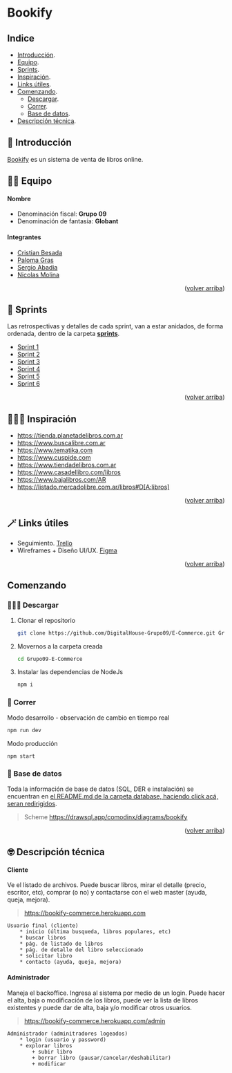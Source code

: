 <div id="top"></div>

# Bookify


<!-- INDEX -->
## Indice

* [Introducción][introduction].
* [Equipo][team].
* [Sprints][sprints].
* [Inspiración][inspiration].
* [Links útiles][helper_links].
* [Comenzando][getting_started].
	- [Descargar][download].
	- [Correr][run].
   - [Base de datos][database].
* [Descripción técnica][details].


<!-- INTRODUCTION -->
## 🤯 Introducción

[Bookify](https://bookify-commerce.herokuapp.com) es un sistema de venta de libros online.


<!-- TEAM -->
## 👬👫 Equipo

#### Nombre
- Denominación fiscal: **Grupo 09**
- Denominación de fantasia: **Globant**

#### Integrantes
 * [Cristian Besada](https://github.com/cristianebes)
 * [Paloma Gras](https://github.com/PalomaG11)
 * [Sergio Abadia](https://github.com/Garasaki)
 * [Nicolas Molina](https://github.com/comodinx)

<p align="right">(<a href="#top">volver arriba</a>)</p>


<!-- SPRINTS -->
## 🌻 Sprints

Las retrospectivas y detalles de cada sprint, van a estar anidados, de forma ordenada, dentro de la carpeta [**sprints**](https://github.com/DigitalHouse-Grupo09/E-Commerce/tree/master/sprints).

 * [Sprint 1](https://github.com/DigitalHouse-Grupo09/E-Commerce/tree/master/sprints/sprint-1)
 * [Sprint 2](https://github.com/DigitalHouse-Grupo09/E-Commerce/tree/master/sprints/sprint-2)
 * [Sprint 3](https://github.com/DigitalHouse-Grupo09/E-Commerce/tree/master/sprints/sprint-3)
 * [Sprint 4](https://github.com/DigitalHouse-Grupo09/E-Commerce/tree/master/sprints/sprint-4)
 * [Sprint 5](https://github.com/DigitalHouse-Grupo09/E-Commerce/tree/master/sprints/sprint-5)
 * [Sprint 6](https://github.com/DigitalHouse-Grupo09/E-Commerce/tree/master/sprints/sprint-6)

<p align="right">(<a href="#top">volver arriba</a>)</p>


<!-- INSPIRATION -->
## 👨🏻‍🏫 Inspiración

 * https://tienda.planetadelibros.com.ar
 * https://www.buscalibre.com.ar
 * https://www.tematika.com
 * https://www.cuspide.com
 * https://www.tiendadelibros.com.ar
 * https://www.casadellibro.com/libros
 * https://www.bajalibros.com/AR
 * https://listado.mercadolibre.com.ar/libros#D[A:libros]

<p align="right">(<a href="#top">volver arriba</a>)</p>


<!-- HELPER LINKS -->
## 🪄 Links útiles

* Seguimiento. [Trello](https://trello.com/b/JwisJ7RO)
* Wireframes + Diseño UI/UX. [Figma](https://www.figma.com/file/sx843dH2Djp7oQiAv3VfVX/DH-Venture-Capital---E-Commerse?node-id=18%3A109)

<p align="right">(<a href="#top">volver arriba</a>)</p>


<!-- GETTING STARTED -->
## Comenzando

### 👩🏼‍💻 Descargar

1. Clonar el repositorio
   ```sh
   git clone https://github.com/DigitalHouse-Grupo09/E-Commerce.git Grupo09-E-Commerce
   ```
3. Movernos a la carpeta creada
   ```sh
   cd Grupo09-E-Commerce
   ```
3. Instalar las dependencias de NodeJs
   ```sh
   npm i
   ```

### 🚀 Correr

Modo desarrollo - observación de cambio en tiempo real
```sh
npm run dev
```

Modo producción
```sh
npm start
```

### 💾 Base de datos

Toda la información de base de datos (SQL, DER e instalación) se encuentran en [el README.md de la carpeta database, haciendo click acá, seran redirigidos](https://github.com/DigitalHouse-Grupo09/E-Commerce/tree/master/database).
 
> Scheme https://drawsql.app/comodinx/diagrams/bookify

<p align="right">(<a href="#top">volver arriba</a>)</p>


<!-- FEATURES -->
## 🤓 Descripción técnica

#### Cliente
Ve el listado de archivos. Puede buscar libros, mirar el detalle (precio, escritor, etc), comprar (o no) y contactarse con el web master (ayuda, queja, mejora).

> https://bookify-commerce.herokuapp.com

```
Usuario final (cliente)
    * inicio (última busqueda, libros populares, etc)
    * buscar libros
    * pág. de listado de libros
    * pág. de detalle del libro seleccionado
    * solicitar libro
    * contacto (ayuda, queja, mejora)
```


#### Administrador
Maneja el backoffice. Ingresa al sistema por medio de un login. Puede hacer el alta, baja o modificación de los libros, puede ver la lista de libros existentes y puede dar de alta, baja y/o modificar otros usuarios.

> https://bookify-commerce.herokuapp.com/admin

```
Administrador (adminitradores logeados)
    * login (usuario y password)
    * explorar libros
        + subir libro
        + borrar libro (pausar/cancelar/deshabilitar)
        + modificar
```

<!-- deep links -->
[introduction]: #-introducción
[team]: #-equipo
[sprints]: #-sprints
[inspiration]: #-inspiración
[helper_links]: #-links-útiles
[getting_started]: #comenzando
[download]: #-descargar
[run]: #-correr
[database]: #-base-de-datos
[details]: #-descripción-técnica
